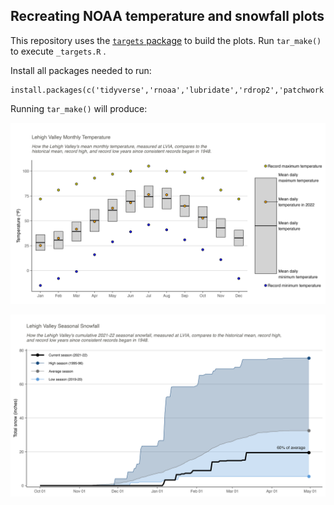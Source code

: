 ## Recreating NOAA temperature and snowfall plots
  
This repository uses the [`targets` package](https://docs.ropensci.org/targets/) to build the plots. Run `tar_make()` to execute `_targets.R` .  

Install all packages needed to run: 
```
install.packages(c('tidyverse','rnoaa','lubridate','rdrop2','patchwork'))
```

Running `tar_make()` will produce: 

![temperature_plot](temperature_plot.jpeg)

![snowfall_plot](snowfall_plot.jpeg)
